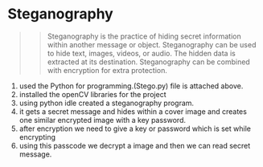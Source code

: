 # Steganography
>> Steganography is the practice of hiding secret information within another message or object.
>> Steganography can be used to hide text, images, videos, or audio.
>> The hidden data is extracted at its destination.
>> Steganography can be combined with encryption for extra protection.

1) used the Python for programming.(Stego.py) file is attached above.
2) installed the openCV libraries for the project
3) using python idle created a steganography program.
4) it gets a secret message and hides within a cover image and creates one similar encrypted image with a key password.
5) after encryption we need to give a key or password which is set while encrypting
6) using this passcode we decrypt a image and then we can read secret message.
